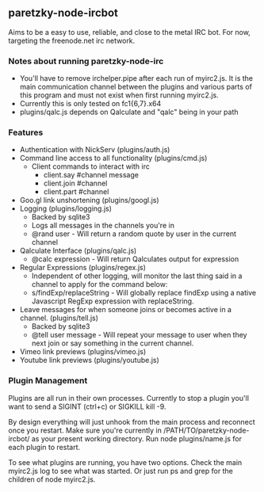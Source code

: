 ## paretzky-node-ircbot

Aims to be a easy to use, reliable, and close to the metal IRC bot.  For now, targeting the freenode.net irc network.

### Notes about running paretzky-node-irc
* You'll have to remove irchelper.pipe after each run of myirc2.js.  It is the main communication channel between the plugins and various parts of this program and must not exist when first running myirc2.js.
* Currently this is only tested on fc1{6,7}.x64
* plugins/qalc.js depends on Qalculate and "qalc" being in your path

### Features
* Authentication with NickServ (plugins/auth.js)
* Command line access to all functionality (plugins/cmd.js)
  * Client commands to interact with irc
    * client.say #channel message
    * client.join #channel
    * client.part #channel
* Goo.gl link unshortening (plugins/googl.js)
* Logging (plugins/logging.js)
  *  Backed by sqlite3
  *  Logs all messages in the channels you're in
  *  @rand user - Will return a random quote by user in the current channel
* Qalculate Interface (plugins/qalc.js)
  * @calc expression - Will return Qalculates output for expression
* Regular Expressions (plugins/regex.js)
  * Independent of other logging, will monitor the last thing said in a channel to apply for the command below:
  * s/findExp/replaceString - Will globally replace findExp using a native Javascript RegExp expression with replaceString.
* Leave messages for when someone joins or becomes active in a channel. (plugins/tell.js)
  * Backed by sqlite3
  * @tell user message - Will repeat your message to user when they next join or say something in the current channel.
* Vimeo link previews (plugins/vimeo.js)
* Youtube link previews (plugins/youtube.js)

### Plugin Management 

Plugins are all run in their own processes.  Currently to stop a plugin you'll want to send a SIGINT (ctrl+c) or SIGKILL kill -9.  

By design everything will just unhook from the main process and reconnect once you restart.  Make sure you're currently in /PATH/TO/paretzky-node-ircbot/ as your present working directory.  Run node plugins/name.js for each plugin to restart.

To see what plugins are running, you have two options.  Check the main myirc2.js log to see what was started.  Or just run ps and grep for the children of node myirc2.js.